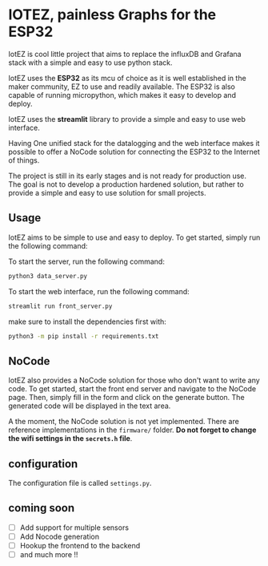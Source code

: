 # IOTEZ, painless Graphs for the ESP32

IotEZ is cool little project that aims to replace the influxDB and Grafana stack with a simple and easy to use python stack.

IotEZ uses the **ESP32** as its mcu of choice as it is well established in the maker community, EZ to use and readily available. The ESP32 is also capable of running micropython, which makes it easy to develop and deploy. 

IotEZ uses the **streamlit** library to provide a simple and easy to use web interface.

Having One unified stack for the datalogging and the web interface makes it possible to offer a NoCode solution for connecting the ESP32 to the Internet of things.

The project is still in its early stages and is not ready for production use. The goal is not to develop a production hardened solution, but rather to provide a simple and easy to use solution for small projects.

## Usage

IotEZ aims to be simple to use and easy to deploy. To get started, simply run the following command:

To start the server, run the following command:

```bash
python3 data_server.py
```

To start the web interface, run the following command:

```bash
streamlit run front_server.py
```

<!-- in bold -->

make sure to install the dependencies first with:

```bash
python3 -m pip install -r requirements.txt
```

## NoCode

IotEZ also provides a NoCode solution for those who don't want to write any code. To get started, start the front end server and navigate to the NoCode page. Then, simply fill in the form and click on the generate button. The generated code will be displayed in the text area. 

A the moment, the NoCode solution is not yet implemented. There are reference implementations in the `firmware/` folder. **Do not forget to change the wifi settings in the `secrets.h` file**.

## configuration

The configuration file is called `settings.py`. 

## coming soon

-  [ ] Add support for multiple sensors
-  [ ] Add Nocode generation
-  [ ] Hookup the frontend to the backend
-  [ ] and much more !!
